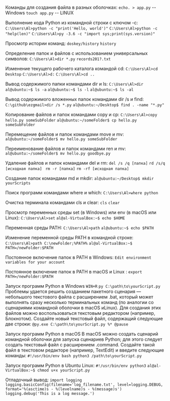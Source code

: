 Команды для создания файла в разных оболочках:
`echo. > app.py` -- Windows
`touch app.py` -- LINUX

Выполнение кода Python из командной строки с ключом -c:
`C:\Users\Al>python -c "print('Hello, world')"`
`C:\Users\Al>python -c "help(len)"`
`C:\Users\Al>py -3.6 -c "import sys;print(sys.version)"`

Просмотр истории команд:
`doskey/history`
`history`

Определение папок и файлов с использованием универсальных символов:
`C:\Users\Al>dir *.py`
`records201?.txt`

Изменение текущего рабочего каталога командой cd:
`C:\Users\Al>cd Desktop`
`C:\Users\Al>d:`
`C:\Users\Al>cd ..`

Вывод содержимого папки командами dir и ls:
`C:\Users\Al>dir`
`al@ubuntu:~$ ls -a`
`al@ubuntu:~$ ls -l`
`al@ubuntu:~$ ls -al`

Вывод содержимого вложенных папок командами dir /s и find:
`C:\github\ezgmail>dir /s *.py`
`al@ubuntu:~/Desktop$ find . -name "*.py"`


Копирование файлов и папок командами copy и cp:
`C:\Users\Al>copy hello.py someSubFolder`
`al@ubuntu:~/someFolder$ cp hello.py someSubFolder`

Перемещение файлов и папок командами move и mv:
`al@ubuntu:~/someFolder$ mv hello.py someSubFolder`

Переименование файлов и папок командами ren и mv:
`al@ubuntu:~/someFolder$ mv hello.py goodbye.py`

Удаление файлов и папок командами del и rm:
`del /s /q [папка]`
`rd /s/q [исходная папка] `
`rm -r [папка]`
`rm -rf [исходная папка]`

Создание папок командами md и mkdir:
`al@ubuntu:~/Desktop$ mkdir yourScripts`

Поиск программ командами where и which:
`C:\Users\Al>where python`

Очистка терминала командами cls и clear:
`cls`
`clear`

Просмотр переменных среды  set (в Windows) или env (в macOS или Linux):
`C:\Users\Al>set`
`al@al-VirtualBox:~$ echo $HOME`

Переменная среды PATH:
`C:\Users\Al>path`
`al@ubuntu:~$ echo $PATH`

Изменение переменной среды PATH в командной строке:
`C:\Users\Al>path C:\newFolder;%PATH%`
`al@al-VirtualBox:~$ PATH=/newFolder:$PATH`

Постоянное включение папок в PATH в Windows:
`Edit environment variables for your account`

Постоянное включение папок в PATH в macOS и Linux :
`export PATH=/newFolder:$PATH`

Запуск программ Python в Windows
`WIN+R`
`py C:\path\to\yourScript.py`
Проблемы удается решить созданием пакетного сценария
— небольшого текстового
файла с расширением .bat, который может выполнять сразу несколько 
терминальных команд (по аналогии со сценариями командной оболочки в macOS иLinux). 
Для создания этих файлов можно воспользоваться текстовым редактором (например,
Блокнотом). Создайте новый текстовый файл, содержащий следующие две строки:
`@py.exe C:\path\to\yourScript.py %*
@pause`

Запуск программ Python в macOS
В macOS можно создать сценарий командной оболочки для запуска сценариев
Python; для этого следует создать текстовый файл с расширением .command. 
Создайте такой файл в текстовом редакторе (например, TextEdit) и введите следующие
команды:
`#!/usr/bin/env bash
python3 /path\to\yourScript.py`

Запуск программ Python в Ubuntu Linux:
`#!/usr/bin/env python3`
`al@al-VirtualBox:~$ chmod u+x yourScript.py`

Отладочный вывод:
`import logging
logging.basicConfig(filename='log_filename.txt', level=logging.DEBUG,
format='%(asctime)s - %(levelname)s - %(message)s')
logging.debug('This is a log message.')`


































